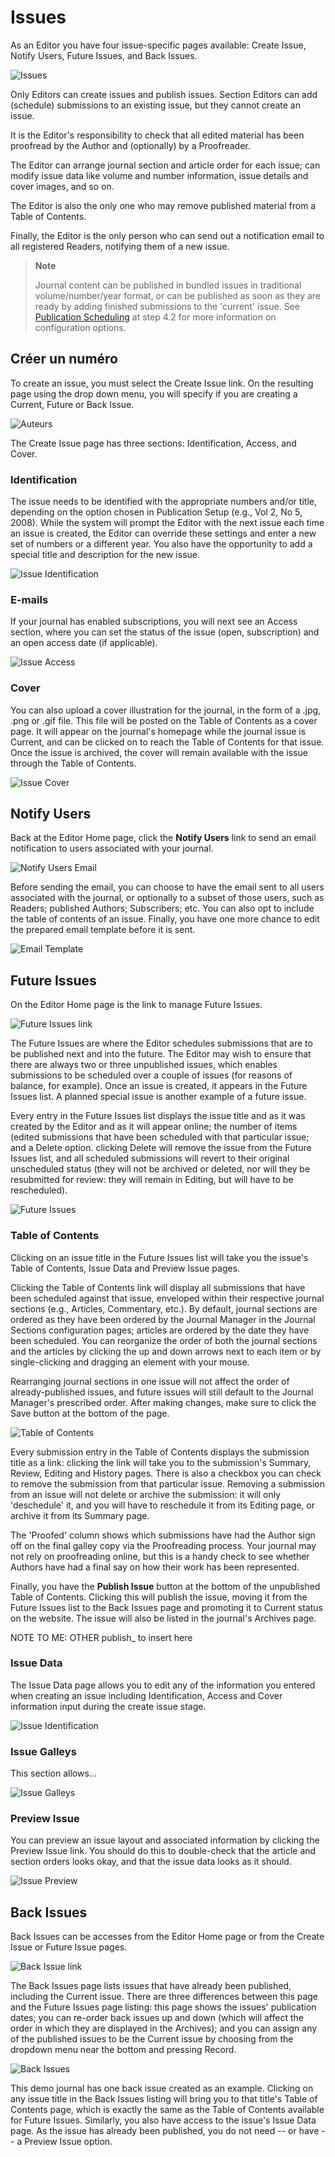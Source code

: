 # Issues

As an Editor you have four issue-specific pages available: Create Issue, Notify Users, Future Issues, and Back Issues.

![Issues](images/chapter7/editor_21.png)

Only Editors can create issues and publish issues. Section Editors can add (schedule) submissions to an existing issue, but they cannot create an issue.

It is the Editor's responsibility to check that all edited material has been proofread by the Author and (optionally) by a Proofreader.

The Editor can arrange journal section and article order for each issue; can modify issue data like volume and number information, issue details and cover images, and so on.

The Editor is also the only one who may remove published material from a Table of Contents.

Finally, the Editor is the only person who can send out a notification email to all registered Readers, notifying them of a new issue.

> **Note**
> 
> Journal content can be published in bundled issues in traditional volume/number/year format, or can be published as soon as they are ready by adding finished submissions to the 'current' issue. See [Publication Scheduling](https://docs.pkp.sfu.ca/learning-ojs-2/en/step_four_management) at step 4.2 for more information on configuration options.

## Créer un numéro

To create an issue, you must select the Create Issue link. On the resulting page using the drop down menu, you will specify if you are creating a Current, Future or Back Issue.

![Auteurs](images/chapter7/editor_issue_1.png)

The Create Issue page has three sections: Identification, Access, and Cover.

### Identification

The issue needs to be identified with the appropriate numbers and/or title, depending on the option chosen in Publication Setup (e.g., Vol 2, No 5, 2008). While the system will prompt the Editor with the next issue each time an issue is created, the Editor can override these settings and enter a new set of numbers or a different year. You also have the opportunity to add a special title and description for the new issue.

![Issue Identification](images/chapter7/editor_issue_2.png)

### E-mails

If your journal has enabled subscriptions, you will next see an Access section, where you can set the status of the issue (open, subscription) and an open access date (if applicable).

![Issue Access](images/chapter7/editor_issue_3.png)

### Cover

You can also upload a cover illustration for the journal, in the form of a .jpg, .png or .gif file. This file will be posted on the Table of Contents as a cover page. It will appear on the journal's homepage while the journal issue is Current, and can be clicked on to reach the Table of Contents for that issue. Once the issue is archived, the cover will remain available with the issue through the Table of Contents.

![Issue Cover](images/chapter7/editor_issue_4.png)

## Notify Users

Back at the Editor Home page, click the **Notify Users** link to send an email notification to users associated with your journal.

![Notify Users Email](images/chapter7/editor_issue_5.png)

Before sending the email, you can choose to have the email sent to all users associated with the journal, or optionally to a subset of those users, such as Readers; published Authors; Subscribers; etc. You can also opt to include the table of contents of an issue. Finally, you have one more chance to edit the prepared email template before it is sent.

![Email Template](images/chapter7/editor_issue_6.png)

## Future Issues

On the Editor Home page is the link to manage Future Issues.

![Future Issues link](images/chapter7/editor_issue_7.png)

The Future Issues are where the Editor schedules submissions that are to be published next and into the future. The Editor may wish to ensure that there are always two or three unpublished issues, which enables submissions to be scheduled over a couple of issues (for reasons of balance, for example). Once an issue is created, it appears in the Future Issues list. A planned special issue is another example of a future issue.

Every entry in the Future Issues list displays the issue title and as it was created by the Editor and as it will appear online; the number of items (edited submissions that have been scheduled with that particular issue; and a Delete option. clicking Delete will remove the issue from the Future Issues list, and all scheduled submissions will revert to their original unscheduled status (they will not be archived or deleted, nor will they be resubmitted for review: they will remain in Editing, but will have to be rescheduled).

![Future Issues](images/chapter7/editor_issue_8.png)

### Table of Contents

Clicking on an issue title in the Future Issues list will take you the issue's Table of Contents, Issue Data and Preview Issue pages.

Clicking the Table of Contents link will display all submissions that have been scheduled against that issue, enveloped within their respective journal sections (e.g., Articles, Commentary, etc.). By default, journal sections are ordered as they have been ordered by the Journal Manager in the Journal Sections configuration pages; articles are ordered by the date they have been scheduled. You can reorganize the order of both the journal sections and the articles by clicking the up and down arrows next to each item or by single-clicking and dragging an element with your mouse.

Rearranging journal sections in one issue will not affect the order of already-published issues, and future issues will still default to the Journal Manager's prescribed order. After making changes, make sure to click the Save button at the bottom of the page.

![Table of Contents](images/chapter7/editor_issue_9.png)

Every submission entry in the Table of Contents displays the submission title as a link: clicking the link will take you to the submission's Summary, Review, Editing and History pages. There is also a checkbox you can check to remove the submission from that particular issue. Removing a submission from an issue will not delete or archive the submission: it will only 'deschedule' it, and you will have to reschedule it from its Editing page, or archive it from its Summary page.

The 'Proofed' column shows which submissions have had the Author sign off on the final galley copy via the Proofreading process. Your journal may not rely on proofreading online, but this is a handy check to see whether Authors have had a final say on how their work has been represented.

Finally, you have the **Publish Issue** button at the bottom of the unpublished Table of Contents. Clicking this will publish the issue, moving it from the Future Issues list to the Back Issues page and promoting it to Current status on the website. The issue will also be listed in the journal's Archives page.

NOTE TO ME: OTHER publish_ to insert here

### Issue Data

The Issue Data page allows you to edit any of the information you entered when creating an issue including Identification, Access and Cover information input during the create issue stage.

![Issue Identification](images/chapter7/editor_issue_10.png)

### Issue Galleys

This section allows...

![Issue Galleys](images/chapter7/editor_issue_11.png)

### Preview Issue

You can preview an issue layout and associated information by clicking the Preview Issue link. You should do this to double-check that the article and section orders looks okay, and that the issue data looks as it should.

![Issue Preview](images/chapter7/editor_issue_12.png)

## Back Issues

Back Issues can be accesses from the Editor Home page or from the Create Issue or Future Issue pages.

![Back Issue link](images/chapter7/editor_issue_15.png)

The Back Issues page lists issues that have already been published, including the Current issue. There are three differences between this page and the Future Issues page listing: this page shows the issues' publication dates; you can re-order back issues up and down (which will affect the order in which they are displayed in the Archives); and you can assign any of the published issues to be the Current issue by choosing from the dropdown menu near the bottom and pressing Record.

![Back Issues](images/chapter7/editor_issue_16.png)

This demo journal has one back issue created as an example. Clicking on any issue title in the Back Issues listing will bring you to that title's Table of Contents page, which is exactly the same as the Table of Contents available for Future Issues. Similarly, you also have access to the issue's Issue Data page. As the issue has already been published, you do not need -- or have -- a Preview Issue option.
